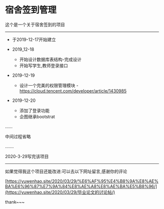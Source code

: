 # 宿舍签到管理
这个是一个关于宿舍签到的项目
<hr>

- 于2019-12-17开始建立
- 2019_12-18
  - 开始设计数据库表结构-完成设计
  - 开始写学生,教师登录接口
- 2019-12-19
  - 设计一个完美的权限管理模块 -  https://cloud.tencent.com/developer/article/1430985 
- 2019-12-20

  - 添加了登录功能
  - 企图继承bootstrat

......

中间过程省略

.......

2020-3-29写完该项目

<hr>

如果觉得我这个项目还能改进:可以去以下网址留言,感谢你的评论

 [https://yuwenhao.site/2020/03/29/%E6%AF%95%E4%B8%9A%E8%AE%BA%E6%96%87%E7%9A%84%E8%AE%A8%E8%AE%BA%E5%B8%96/](https://yuwenhao.site/2020/03/29/毕业论文的讨论帖/) 

thank~~~

